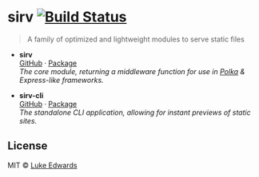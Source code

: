 # sirv [![Build Status](https://travis-ci.org/lukeed/sirv.svg?branch=master)](https://travis-ci.org/lukeed/sirv)

> A family of optimized and lightweight modules to serve static files

* **sirv**<br>
  [GitHub](https://github.com/lukeed/sirv/tree/master/packages/sirv) · [Package](https://www.npmjs.com/package/sirv) <br>
  _The core module, returning a middleware function for use in [Polka](https://github.com/lukeed/polka/pulls) & Express-like frameworks._

* **sirv-cli**<br>
  [GitHub](https://github.com/lukeed/sirv/tree/master/packages/sirv-cli) · [Package](https://www.npmjs.com/package/sirv-cli) <br>
  _The standalone CLI application, allowing for instant previews of static sites._


## License

MIT © [Luke Edwards](https://lukeed.com)
